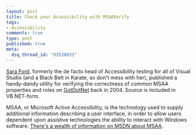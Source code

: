 ```yaml
--- 
layout: post
title: Check your Accessibility with MSAAVerify
tags: 
- Accessibility
comments: true
type: post
published: true
meta: 
  dsq_thread_id: "93520033"
---
```

<a href="http://blogs.msdn.com/saraford/">Sara Ford</a>, formerly the de facto head of Accessibility testing for all of Visual Studio (and a Black Belt in Karate, so don't mess with her), published a handy-dandy utility for verifying the correctness of common MSAA properties and roles on <a href="http://www.gotdotnet.com/workspaces/workspace.aspx?id=678c467f-3724-40f0-9de7-db440e4fa148">GotDotNet</a> back in 2004. Source is included in VB.NET-form.

  MSAA, or Microsoft Active Accessibility, is the technology used to supply additional information describing a user interface, in order to allow users dependent upon assistive technologies the ability to interact with Windows software. <a href="http://msdn.microsoft.com/library/default.asp?url=/library/en-us/dnanchor/html/accessibility.asp">There's a wealth of information on MSDN about MSAA</a>.
